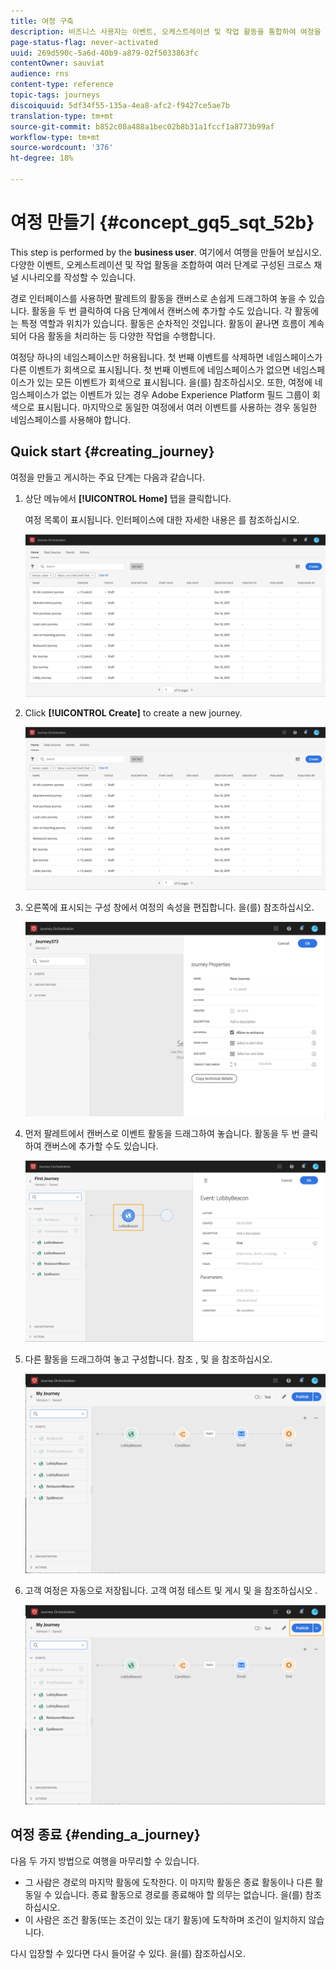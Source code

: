 ```yaml
---
title: 여정 구축
description: 비즈니스 사용자는 이벤트, 오케스트레이션 및 작업 활동을 통합하여 여정을 구축하는 방법을 살펴봅니다.
page-status-flag: never-activated
uuid: 269d590c-5a6d-40b9-a879-02f5033863fc
contentOwner: sauviat
audience: rns
content-type: reference
topic-tags: journeys
discoiquuid: 5df34f55-135a-4ea8-afc2-f9427ce5ae7b
translation-type: tm+mt
source-git-commit: b852c08a488a1bec02b8b31a1fccf1a8773b99af
workflow-type: tm+mt
source-wordcount: '376'
ht-degree: 18%

---
```




# 여정 만들기 {#concept_gq5_sqt_52b}

This step is performed by the **business user**. 여기에서 여행을 만들어 보십시오. 다양한 이벤트, 오케스트레이션 및 작업 활동을 조합하여 여러 단계로 구성된 크로스 채널 시나리오를 작성할 수 있습니다.

경로 인터페이스를 사용하면 팔레트의 활동을 캔버스로 손쉽게 드래그하여 놓을 수 있습니다. 활동을 두 번 클릭하여 다음 단계에서 캔버스에 추가할 수도 있습니다. 각 활동에는 특정 역할과 위치가 있습니다. 활동은 순차적인 것입니다. 활동이 끝나면 흐름이 계속되어 다음 활동을 처리하는 등 다양한 작업을 수행합니다.

여정당 하나의 네임스페이스만 허용됩니다. 첫 번째 이벤트를 삭제하면 네임스페이스가 다른 이벤트가 회색으로 표시됩니다. 첫 번째 이벤트에 네임스페이스가 없으면 네임스페이스가 있는 모든 이벤트가 회색으로 표시됩니다. [](../event/selecting-the-namespace.md)을(를) 참조하십시오. 또한, 여정에 네임스페이스가 없는 이벤트가 있는 경우 Adobe Experience Platform 필드 그룹이 회색으로 표시됩니다. 마지막으로 동일한 여정에서 여러 이벤트를 사용하는 경우 동일한 네임스페이스를 사용해야 합니다.

## Quick start {#creating_journey}

여정을 만들고 게시하는 주요 단계는 다음과 같습니다.

1. 상단 메뉴에서 **[!UICONTROL Home]** 탭을 클릭합니다.

   여정 목록이 표시됩니다. 인터페이스에 대한 자세한 내용은 [](../building-journeys/using-the-journey-designer.md)를 참조하십시오.

   ![](../assets/journey30.png)

1. Click **[!UICONTROL Create]** to create a new journey.

   ![](../assets/journey31.png)

1. 오른쪽에 표시되는 구성 창에서 여정의 속성을 편집합니다. [](../building-journeys/changing-properties.md)을(를) 참조하십시오.

   ![](../assets/journey32.png)

1. 먼저 팔레트에서 캔버스로 이벤트 활동을 드래그하여 놓습니다. 활동을 두 번 클릭하여 캔버스에 추가할 수도 있습니다.

   ![](../assets/journey33.png)

1. 다른 활동을 드래그하여 놓고 구성합니다. 참조 [](../building-journeys/event-activities.md), [](../building-journeys/about-orchestration-activities.md) 및 [](../building-journeys/about-action-activities.md)을 참조하십시오.

   ![](../assets/journey34.png)

1. 고객 여정은 자동으로 저장됩니다. 고객 여정 테스트 및 게시 및 [](../building-journeys/testing-the-journey.md) 을 참조하십시오 [](../building-journeys/publishing-the-journey.md).

   ![](../assets/journey36.png)

## 여정 종료 {#ending_a_journey}

다음 두 가지 방법으로 여행을 마무리할 수 있습니다.

* 그 사람은 경로의 마지막 활동에 도착한다. 이 마지막 활동은 종료 활동이나 다른 활동일 수 있습니다. 종료 활동으로 경로를 종료해야 할 의무는 없습니다. [](../building-journeys/end-activity.md)을(를) 참조하십시오.
* 이 사람은 조건 활동(또는 조건이 있는 대기 활동)에 도착하며 조건이 일치하지 않습니다.

다시 입장할 수 있다면 다시 들어갈 수 있다. [](../building-journeys/changing-properties.md)을(를) 참조하십시오.
